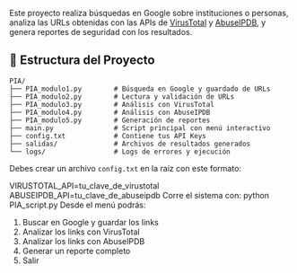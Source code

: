 Este proyecto realiza búsquedas en Google sobre instituciones o personas, analiza las URLs obtenidas con las APIs de [VirusTotal](https://www.virustotal.com) y [AbuseIPDB](https://www.abuseipdb.com), y genera reportes de seguridad con los resultados.

## 📁 Estructura del Proyecto

```
PIA/
├── PIA_modulo1.py        # Búsqueda en Google y guardado de URLs
├── PIA_modulo2.py        # Lectura y validación de URLs
├── PIA_modulo3.py        # Análisis con VirusTotal
├── PIA_modulo4.py        # Análisis con AbuseIPDB
├── PIA_modulo5.py        # Generación de reportes
├── main.py               # Script principal con menú interactivo
├── config.txt            # Contiene tus API Keys
├── salidas/              # Archivos de resultados generados
└── logs/                 # Logs de errores y ejecución
```

Debes crear un archivo `config.txt` en la raíz con este formato:

VIRUSTOTAL_API=tu_clave_de_virustotal
ABUSEIPDB_API=tu_clave_de_abuseipdb
Corre el sistema con: python PIA_script.py
Desde el menú podrás:
1. Buscar en Google y guardar los links
2. Analizar los links con VirusTotal
3. Analizar los links con AbuseIPDB
4. Generar un reporte completo
5. Salir
